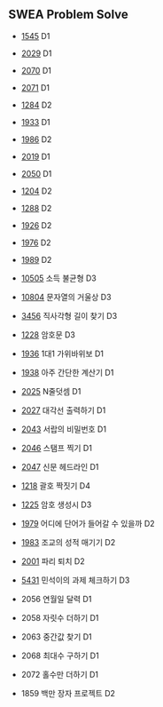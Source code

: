 ## SWEA Problem Solve


* [1545](./swea_1545.py) D1
* [2029](./swea_2029.py) D1
* [2070](./swea_2070.py) D1
* [2071](./swea_2071.py) D1

* [1284](./swea_1284.py) D2
* [1933](./swea_1933.py) D1
* [1986](./swea_1986.py) D2
* [2019](./swea_2019.py) D1
* [2050](./swea_2050.py) D1
* [1204](./swea_1204.py) D2

* [1288](./swea_1288.py) D2
* [1926](./swea_1926.py) D2
* [1976](./swea_1976.py) D2
* [1989](./swea_1989.py) D2

* [10505](./swea_10505.py) 소득 불균형 D3
* [10804](./swea_10804.py) 문자열의 거울상 D3
* [3456](./swea_3456.py) 직사각형 길이 찾기 D3
* [1228](./swea_1228.py) 암호문 D3

* [1936](./swea_1936.py) 1대1 가위바위보 D1
* [1938](./swea_1938.py) 아주 간단한 계산기 D1
* [2025](./swea_2025.py) N줄덧셈 D1
* [2027](./swea_2027.py) 대각선 출력하기 D1
* [2043](./swea_2043.py) 서랍의 비밀번호 D1
* [2046](./swea_2046.py) 스탬프 찍기 D1
* [2047](./swea_2047.py) 신문 헤드라인 D1

* [1218](./swea_1218.py) 괄호 짝짓기 D4
* [1225](./swea_1225.py) 암호 생성시 D3
* [1979](./swea_1979.py) 어디에 단어가 들어갈 수 있을까 D2
* [1983](./swea_1983.py) 조교의 성적 매기기 D2
* [2001](./swea_2001.py) 파리 퇴치 D2
* [5431](./swea_5431.py) 민석이의 과제 체크하기 D3

* 2056 연월일 달력 D1
* 2058 자릿수 더하기 D1
* 2063 중간값 찾기 D1
* 2068 최대수 구하기 D1
* 2072 홀수만 더하기 D1
* 1859 백만 장자 프로젝트 D2